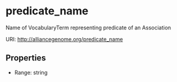 # predicate_name

Name of VocabularyTerm representing predicate of an Association

URI: http://alliancegenome.org/predicate_name



<!-- no inheritance hierarchy -->


## Properties

 * Range: string


